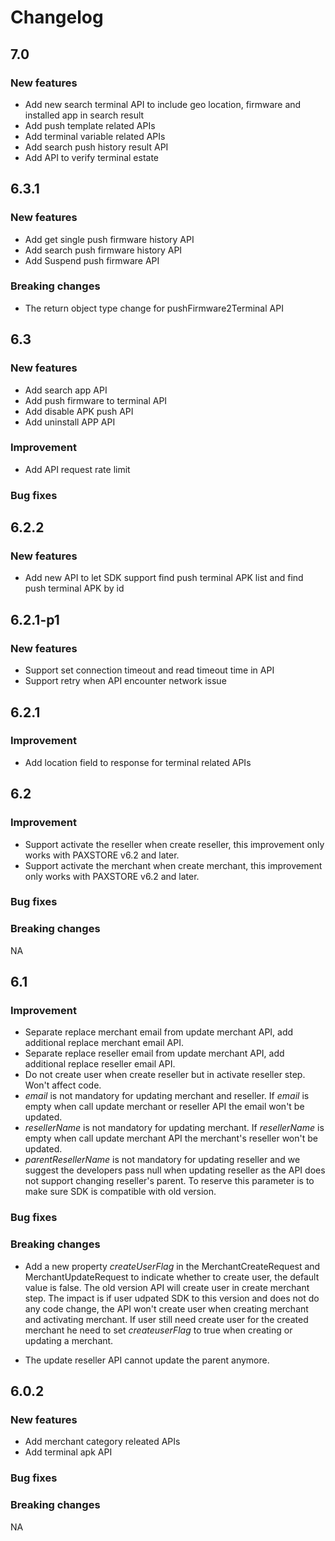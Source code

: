 # Changelog  

## 7.0  
### New features
* Add new search terminal API to include geo location, firmware and installed app in search result
* Add push template related APIs
* Add terminal variable related APIs
* Add search push history result API
* Add API to verify terminal estate

## 6.3.1  

### New features  
* Add get single push firmware history API
* Add search push firmware history API
* Add Suspend push firmware API


### Breaking changes  
* The return object type change for pushFirmware2Terminal API


## 6.3  

### New features  

* Add search app API
* Add push firmware to terminal API
* Add disable APK push API
* Add uninstall APP API


### Improvement

* Add API request rate limit


### Bug fixes


## 6.2.2  

### New features

* Add new API to let SDK support find push terminal APK list and find push terminal APK by id

## 6.2.1-p1

### New features

* Support set connection timeout and read timeout time in API
* Support retry when API encounter network issue


## 6.2.1

### Improvement  

* Add location field to response for terminal related APIs



## 6.2  

### Improvement  

* Support activate the reseller when create reseller, this improvement only works with PAXSTORE v6.2 and later.
* Support activate the merchant when create merchant, this improvement only works with PAXSTORE v6.2 and later.

### Bug fixes  

### Breaking changes  
NA

## 6.1 

### Improvement

* Separate replace merchant email from update merchant API, add additional replace merchant email API.
* Separate replace reseller email from update merchant API, add additional replace reseller email API.
* Do not create user when create reseller but in activate reseller step. Won't affect code.
* *email* is not mandatory for updating merchant and reseller. If *email* is empty when call update merchant or reseller API the email won't be updated.
* *resellerName* is not mandatory for updating merchant. If *resellerName* is empty when call update merchant API the merchant's reseller won't be updated.
* *parentResellerName* is not mandatory for updating reseller and we suggest the developers pass null when updating reseller as the API does not support changing reseller's parent. To reserve this parameter is to make sure SDK is compatible with old version. 

### Bug fixes

### Breaking changes

* Add a new property *createUserFlag* in the MerchantCreateRequest and MerchantUpdateRequest to indicate whether to create user, the default value is false. The old version API will create user in create merchant step. The impact is if user udpated SDK to this version and does not do any code change, the API won't create user when creating merchant and activating merchant. If user still need create user for the created merchant he need to set *createuserFlag* to true when creating or updating a merchant.
 
* The update reseller API cannot update the parent anymore. 


## 6.0.2  

### New features  

* Add merchant category releated APIs
* Add terminal apk API

### Bug fixes  


### Breaking changes  
NA

